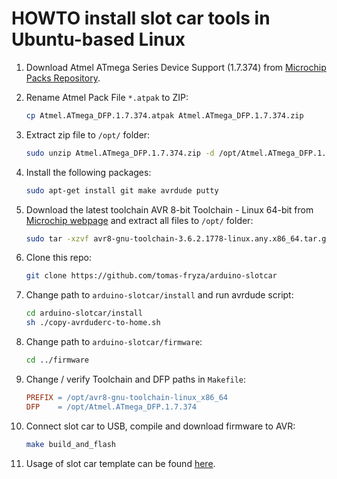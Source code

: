 # HOWTO install slot car tools in Ubuntu-based Linux

1. Download Atmel ATmega Series Device Support (1.7.374) from [Microchip Packs Repository](http://packs.download.atmel.com/).

2. Rename Atmel Pack File `*.atpak` to ZIP:

   ```bash
   cp Atmel.ATmega_DFP.1.7.374.atpak Atmel.ATmega_DFP.1.7.374.zip
   ```

3. Extract zip file to `/opt/` folder:

   ```bash
   sudo unzip Atmel.ATmega_DFP.1.7.374.zip -d /opt/Atmel.ATmega_DFP.1.7.374
   ```

4. Install the following packages:

   ```bash
   sudo apt-get install git make avrdude putty
   ```

5. Download the latest toolchain AVR 8-bit Toolchain - Linux 64-bit from [Microchip webpage](https://www.microchip.com/en-us/development-tools-tools-and-software/gcc-compilers-avr-and-arm) and extract all files to `/opt/` folder:

   ```bash
   sudo tar -xzvf avr8-gnu-toolchain-3.6.2.1778-linux.any.x86_64.tar.gz -C /opt/
   ```

6. Clone this repo:

   ```bash
   git clone https://github.com/tomas-fryza/arduino-slotcar
   ```

7. Change path to `arduino-slotcar/install` and run avrdude script:

   ```bash
   cd arduino-slotcar/install
   sh ./copy-avrduderc-to-home.sh
   ```

8. Change path to `arduino-slotcar/firmware`:

   ```bash
   cd ../firmware
   ```

9. Change / verify Toolchain and DFP paths in `Makefile`:

   ```Makefile
   PREFIX = /opt/avr8-gnu-toolchain-linux_x86_64
   DFP    = /opt/Atmel.ATmega_DFP.1.7.374
   ```

10. Connect slot car to USB, compile and download firmware to AVR:

    ```bash
    make build_and_flash
    ```

11. Usage of slot car template can be found [here](../firmware/README_linux.md).

